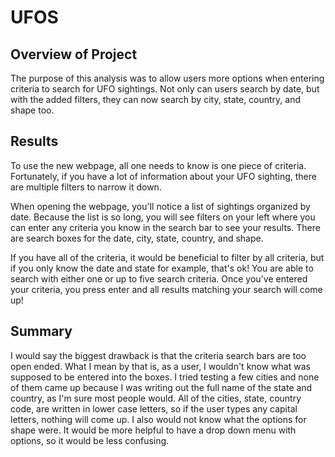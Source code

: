 # UFOS

## Overview of Project

The purpose of this analysis was to allow users more options when entering criteria to search for UFO
sightings. Not only can users search by date, but with the added filters, they can now search by city, state, 
country, and shape too.

## Results

To use the new webpage, all one needs to know is one piece of criteria. Fortunately, if you have a lot of information
about your UFO sighting, there are multiple filters to narrow it down. 

When opening the webpage, you'll notice a list of sightings organized by date. Because the list is so long, you 
will see filters on your left where you can enter any criteria you know in the search bar to see your results. 
There are search boxes for the date, city, state, country, and shape. 

If you have all of the criteria, it would be beneficial to filter by all criteria, but if you only know the date 
and state for example, that's ok! You are able to search with either one or up to five search criteria. Once 
you've entered your criteria, you press enter and all results matching your search will come up! 


## Summary

I would say the biggest drawback is that the criteria search bars are too open ended. What I mean by that is, 
as a user, I wouldn't know what was supposed to be entered into the boxes. I tried testing a few cities and none of 
them came up because I was writing out the full name of the state and country, as I'm sure most people would. All of
the cities, state, country code, are written in lower case letters, so if the user types any capital letters, 
nothing will come up. I also would not know what the options for shape were. It would be more helpful to have a 
drop down menu with options, so it would be less confusing.